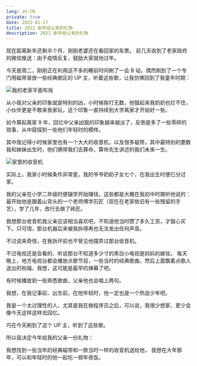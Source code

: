 ```yaml
---
lang: zh-CN
private: true
date: 2022-01-17
title: 2022 新年给父亲的礼物
description: 2022 新年给父亲的礼物
---
```


现在距离新年还剩半个月，刚刚老婆还在看回家的车票。
前几天收到了老家政府的微信推送：由于疫情反复，鼓励大家就地过年。

今天是周二，刚刚正在利用这不多的睡前时间刷了一会 B 站，偶然刷到了一个专门用磁带录放一些经典歌区的 UP 主，听着这些歌，让我仿佛回到了我童年时期：

![我的老家平面布局](TODO:补充)

从小我对父亲的印象就是特别的凶，小时候挨打无数，他狠起来我奶奶也拦不住，小伙伴更是不敢来我家玩，这个印象一直持续到大学离家才开始好一些。

如今算起离家 9 年，回忆中父亲凶狠的印象越来越淡了，反倒是多了一些零碎的琐事，从中窥探到一些他们年轻时的模样。

其中我记得小时候家里也有一个大大的收音机，以及很多磁带，其中最特别的要数我和妹妹出生时，他们俩带我们去算命，算命先生讲述的我们未来一生。

![家里的收音机](TODO:补充)

实际上，我家小时候条件非常差，我的爷爷奶奶子女七个，在我出生时便已分过家。

我的父亲在小学二年级时便辍学开始赚钱，这些都是大概在我初中时期听他说的：
最开始他是跟着山背头的一个老师傅学石匠（现在在老家依旧有一些残留的手艺），学了几年，改行去做了砖匠。

我想那台收音机我父亲应该相当喜欢吧，不知道他当时攒了多久工资，才狠心买下。只可惜，那台机器后来被我拆得再也无法发出任何声音。

不过说来奇怪，在我拆坏前也不曾见他摆弄过那台收音机。

不过电视还是会看的，听说那台不知道多少寸的黑白小电视是妈妈的嫁妆。
每天晚上，地方电视台都会播放点歌节目，一些当时的经典歌曲，然后上面飘着点歌人送出的祝福，我想，这可能是最早的弹幕了吧。

有时候播放到一些熟悉歌曲，父亲他也会唱上两句。

我想，在我记事前、出生前，在他年轻时，他一定也是一个热血少年吧。

我是一个太过理性的人，尤其是我在做程序员之后，可以说，我很少想家，更少会像今天这样这样去回忆。

巧在今天刷到了这个 UP 主，听到了这些歌。

所以我决定今年给我的父亲一份礼物：

我想找到一些当年的经典磁带和一款当时一样的收音机送给他，
我想在大年那年，可以和年轻时的他一起吃一顿年夜饭。
